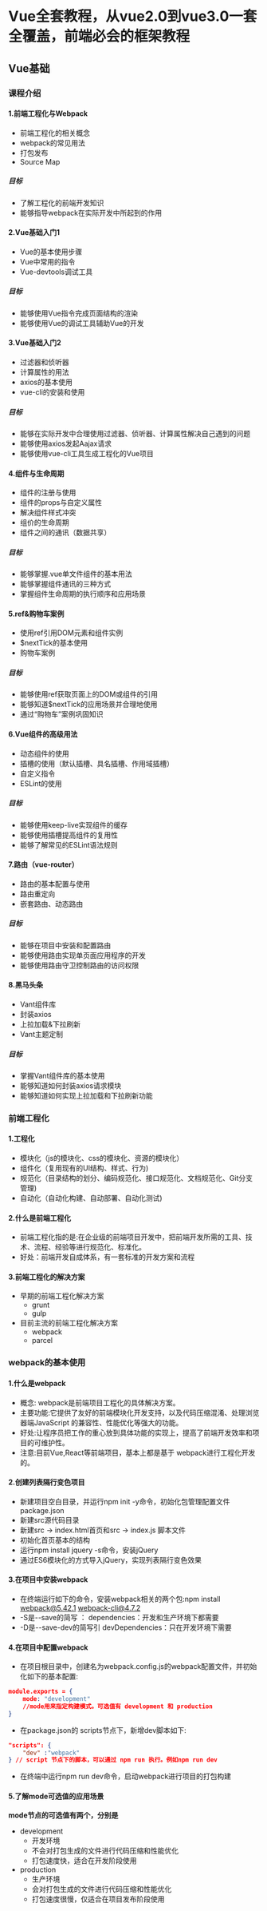 # Vue全套教程，从vue2.0到vue3.0一套全覆盖，前端必会的框架教程
## Vue基础

### 课程介绍

#### 1.前端工程化与Webpack

- 前端工程化的相关概念
- webpack的常见用法
- 打包发布
- Source Map

##### 目标

- 了解工程化的前端开发知识
- 能够指导webpack在实际开发中所起到的作用

#### 2.Vue基础入门1

- Vue的基本使用步骤
- Vue中常用的指令
- Vue-devtools调试工具

##### 目标

- 能够使用Vue指令完成页面结构的渲染
- 能够使用Vue的调试工具辅助Vue的开发

#### 3.Vue基础入门2

- 过滤器和侦听器
- 计算属性的用法
- axios的基本使用
- vue-cli的安装和使用

##### 目标

- 能够在实际开发中合理使用过滤器、侦听器、计算属性解决自己遇到的问题
- 能够使用axios发起Aajax请求
- 能够使用vue-cli工具生成工程化的Vue项目

#### 4.组件与生命周期

- 组件的注册与使用
- 组件的props与自定义属性
- 解决组件样式冲突
- 组价的生命周期
- 组件之间的通讯（数据共享）

##### 目标

- 能够掌握.vue单文件组件的基本用法
- 能够掌握组件通讯的三种方式
- 掌握组件生命周期的执行顺序和应用场景

#### 5.ref&购物车案例

- 使用ref引用DOM元素和组件实例
- $nextTick的基本使用
- 购物车案例

##### 目标

- 能够使用ref获取页面上的DOM或组件的引用
- 能够知道$nextTick的应用场景并合理地使用
- 通过“购物车”案例巩固知识

#### 6.Vue组件的高级用法

- 动态组件的使用
- 插槽的使用（默认插槽、具名插槽、作用域插槽）
- 自定义指令
- ESLint的使用

##### 目标

- 能够使用keep-live实现组件的缓存
- 能够使用插槽提高组件的复用性
- 能够了解常见的ESLint语法规则

#### 7.路由（vue-router）

- 路由的基本配置与使用
- 路由重定向
- 嵌套路由、动态路由

##### 目标

- 能够在项目中安装和配置路由
- 能够使用路由实现单页面应用程序的开发
- 能够使用路由守卫控制路由的访问权限

#### 8.黑马头条

- Vant组件库
- 封装axios
- 上拉加载&下拉刷新
- Vant主题定制

##### 目标

- 掌握Vant组件库的基本使用
- 能够知道如何封装axios请求模块
- 能够知道如何实现上拉加载和下拉刷新功能

### 前端工程化

#### 1.工程化

- 模块化（js的模块化、css的模块化、资源的模块化）
- 组件化（复用现有的UI结构、样式、行为)
- 规范化（目录结构的划分、编码规范化、接口规范化、文档规范化、Git分支管理)
- 自动化（自动化构建、自动部署、自动化测试)

#### 2.什么是前端工程化

- 前端工程化指的是:在企业级的前端项目开发中，把前端开发所需的工具、技术、流程、经验等进行规范化、标准化。
- 好处：前端开发自成体系，有一套标准的开发方案和流程

#### 3.前端工程化的解决方案

- 早期的前端工程化解决方案
  - grunt
  - gulp
- 目前主流的前端工程化解决方案
  - webpack
  - parcel

### webpack的基本使用

#### 1.什么是webpack

- 概念: webpack是前端项目工程化的具体解决方案。
- 主要功能:它提供了友好的前端模块化开发支持，以及代码压缩混淆、处理浏览器端JavaScript 的兼容性、性能优化等强大的功能。
- 好处:让程序员把工作的重心放到具体功能的实现上，提高了前端开发效率和项目的可维护性。
- 注意:目前Vue,React等前端项目，基本上都是基于 webpack进行工程化开发的。

#### 2.创建列表隔行变色项目

- 新建项目空白目录，并运行npm init -y命令，初始化包管理配置文件 package.json
- 新建src源代码目录
- 新建src -> index.html首页和src -> index.js 脚本文件
- 初始化首页基本的结构
- 运行npm install jquery -s命令，安装jQuery
- 通过ES6模块化的方式导入jQuery，实现列表隔行变色效果

#### 3.在项目中安装webpack

- 在终端运行如下的命令，安装webpack相关的两个包:npm install webpack@5.42.1 webpack-cli@4.7.2
- -S是--save的简写 ： dependencies：开发和生产环境下都需要
- -D是--save-dev的简写引 devDependencies：只在开发环境下需要

#### 4.在项目中配置webpack

- 在项目根目录中，创建名为webpack.config.js的webpack配置文件，并初始化如下的基本配置:

```json
module.exports = {
	mode: "development"
    //mode用来指定构建模式。可选值有 development 和 production
}

```

- 在package.json的 scripts节点下，新增dev脚本如下:

```json
"scripts": {
	"dev" :"webpack"
} // script 节点下的脚本，可以通过 npm run 执行。例如npm run dev
```

- 在终端中运行npm run dev命令，启动webpack进行项目的打包构建

#### 5.了解mode可选值的应用场景

**mode节点的可选值有两个，分别是**

- development
  - 开发环境
  - 不会对打包生成的文件进行代码压缩和性能优化
  - 打包速度快，适合在开发阶段使用
- production
  - 生产环境
  - 会对打包生成的文件进行代码压缩和性能优化
  - 打包速度很慢，仅适合在项目发布阶段使用

